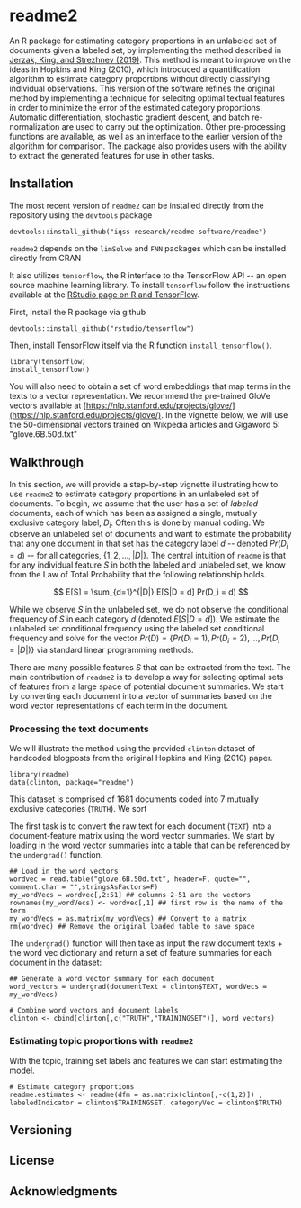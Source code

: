 # readme2

An R package for estimating category proportions in an unlabeled set of documents given a labeled set, by implementing the method described in [Jerzak, King, and Strezhnev (2019)](http://GaryKing.org/words). This method is meant to improve on the ideas in Hopkins and King (2010), which introduced a quantification algorithm to estimate category proportions without directly classifying individual observations. This version of the software refines the original method by implementing a technique for selecitng optimal textual features in order to minimize the error of the estimated category proportions. Automatic differentiation, stochastic gradient descent, and batch re-normalization are used to carry out the optimization. Other pre-processing functions are available, as well as an interface to the earlier version of the algorithm for comparison. The package also provides users with the ability to extract the generated features for use in other tasks.

## Installation

The most recent version of `readme2` can be installed directly from the repository using the `devtools` package

```
devtools::install_github("iqss-research/readme-software/readme")
```

`readme2` depends on the `limSolve` and `FNN` packages which can be installed directly from CRAN

It also utilizes `tensorflow`, the R interface to the TensorFlow API -- an open source machine learning library. To install `tensorflow` follow the instructions available at the [RStudio page on R and TensorFlow](https://tensorflow.rstudio.com/tensorflow/).

First, install the R package via github

```
devtools::install_github("rstudio/tensorflow")
```

Then, install TensorFlow itself via the R function `install_tensorflow()`.

```
library(tensorflow)
install_tensorflow()
```

You will also need to obtain a set of word embeddings that map terms in the texts to a vector representation. We recommend the pre-trained GloVe vectors available at [https://nlp.stanford.edu/projects/glove/](https://nlp.stanford.edu/projects/glove/). In the vignette below, we will use the 50-dimensional vectors trained on Wikpedia articles and Gigaword 5: "glove.6B.50d.txt"

## Walkthrough

In this section, we will provide a step-by-step vignette illustrating how to use `readme2` to estimate category proportions in an unlabeled set of documents. To begin, we assume that the user has a set of *labeled* documents, each of which has been as assigned a single, mutually exclusive category label, $D_i$. Often this is done by manual coding. We observe an unlabeled set of documents and want to estimate the probability that any one document in that set has the category label $d$ -- denoted $Pr(D_i = d)$ -- for all categories, $\{1, 2, \dotsc, |D|\}$. The central intuition of `readme` is that for any individual feature $S$ in both the labeled and unlabeled set, we know from the Law of Total Probability that the following relationship holds.

$$ E[S] = \sum_{d=1}^{|D|} E[S|D = d] Pr(D_i = d) $$

While we observe $S$ in the unlabeled set, we do not observe the conditional frequency of $S$ in each category $d$ (denoted $E[S|D=d]$). We estimate the unlabeled set conditional frequency using the labeled set conditional frequency and solve for the vector $Pr(D) = \{Pr(D_i = 1), Pr(D_i = 2), \dotsc, Pr(D_i = |D|)\}$ via standard linear programming methods.

There are many possible features $S$ that can be extracted from the text. The main contribution of `readme2` is to develop a way for selecting optimal sets of features from a large space of potential document summaries. We start by converting each document into a vector of summaries based on the word vector representations of each term in the document.

### Processing the text documents 

We will illustrate the method using the provided `clinton` dataset of handcoded blogposts from the original Hopkins and King (2010) paper. 

```
library(readme)
data(clinton, package="readme")
```

This dataset is comprised of 1681 documents coded into 7 mutually exclusive categories (`TRUTH`). We sort

The first task is to convert the raw text for each document (`TEXT`) into a document-feature matrix using the word vector summaries. We start by loading in the word vector summaries into a table that can be referenced by the `undergrad()` function.

```
## Load in the word vectors
wordvec = read.table("glove.6B.50d.txt", header=F, quote="", comment.char = "",stringsAsFactors=F)
my_wordVecs = wordvec[,2:51] ## columns 2-51 are the vectors 
rownames(my_wordVecs) <- wordvec[,1] ## first row is the name of the term
my_wordVecs = as.matrix(my_wordVecs) ## Convert to a matrix
rm(wordvec) ## Remove the original loaded table to save space
```

The `undergrad()` function will then take as input the raw document texts + the word vec dictionary and return a set of feature summaries for each document in the dataset:

```
## Generate a word vector summary for each document
word_vectors = undergrad(documentText = clinton$TEXT, wordVecs = my_wordVecs)

# Combine word vectors and document labels
clinton <- cbind(clinton[,c("TRUTH","TRAININGSET")], word_vectors)
```

### Estimating topic proportions with `readme2`

With the topic, training set labels and features we can start estimating the model.

```
# Estimate category proportions
readme.estimates <- readme(dfm = as.matrix(clinton[,-c(1,2)]) , labeledIndicator = clinton$TRAININGSET, categoryVec = clinton$TRUTH)
```


## Versioning



## License


## Acknowledgments

